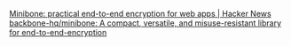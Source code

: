 
[Minibone: practical end-to-end encryption for web apps | Hacker News](https://news.ycombinator.com/item?id=39960190)
[backbone-hq/minibone: A compact, versatile, and misuse-resistant library for end-to-end-encryption](https://github.com/backbone-hq/minibone)
